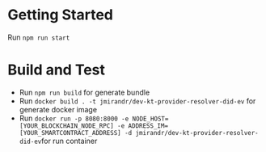 # Getting Started

Run ```npm run start```
# Build and Test

- Run ```npm run build``` for generate bundle
- Run ```docker build . -t jmirandr/dev-kt-provider-resolver-did-ev``` for generate docker image
- Run ```docker run -p 8080:8000 -e NODE_HOST=[YOUR_BLOCKCHAIN_NODE_RPC] -e ADDRESS_IM=[YOUR_SMARTCONTRACT_ADDRESS] -d jmirandr/dev-kt-provider-resolver-did-ev```for run container
